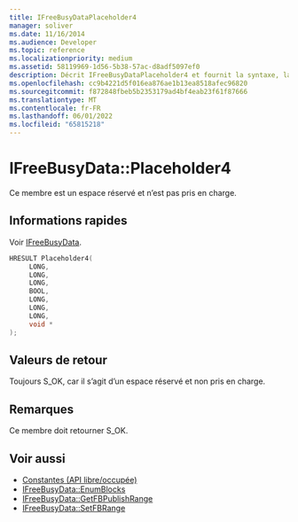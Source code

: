 ```yaml
---
title: IFreeBusyDataPlaceholder4
manager: soliver
ms.date: 11/16/2014
ms.audience: Developer
ms.topic: reference
ms.localizationpriority: medium
ms.assetid: 58119969-1d56-5b38-57ac-d8adf5097ef0
description: Décrit IFreeBusyDataPlaceholder4 et fournit la syntaxe, la valeur de retour et des remarques supplémentaires. Ce membre est un espace réservé et n’est pas pris en charge.
ms.openlocfilehash: cc9b4221d5f016ea876ae1b13ea8518afec96820
ms.sourcegitcommit: f872848fbeb5b2353179ad4bf4eab23f61f87666
ms.translationtype: MT
ms.contentlocale: fr-FR
ms.lasthandoff: 06/01/2022
ms.locfileid: "65815218"
---
```

# <a name="ifreebusydataplaceholder4"></a>IFreeBusyData::Placeholder4

Ce membre est un espace réservé et n’est pas pris en charge.
  
## <a name="quick-info"></a>Informations rapides

Voir [IFreeBusyData](ifreebusydata.md).
  
```cpp
HRESULT Placeholder4( 
     LONG, 
     LONG,  
     LONG,  
     BOOL, 
     LONG, 
     LONG,  
     LONG, 
     void * 
);

```

## <a name="return-values"></a>Valeurs de retour

Toujours S_OK, car il s’agit d’un espace réservé et non pris en charge.
  
## <a name="remarks"></a>Remarques

Ce membre doit retourner S_OK.
  
## <a name="see-also"></a>Voir aussi

- [Constantes (API libre/occupée)](constants-free-busy-api.md)
- [IFreeBusyData::EnumBlocks](ifreebusydata-enumblocks.md)
- [IFreeBusyData::GetFBPublishRange](ifreebusydata-getfbpublishrange.md)
- [IFreeBusyData::SetFBRange](ifreebusydata-setfbrange.md)

